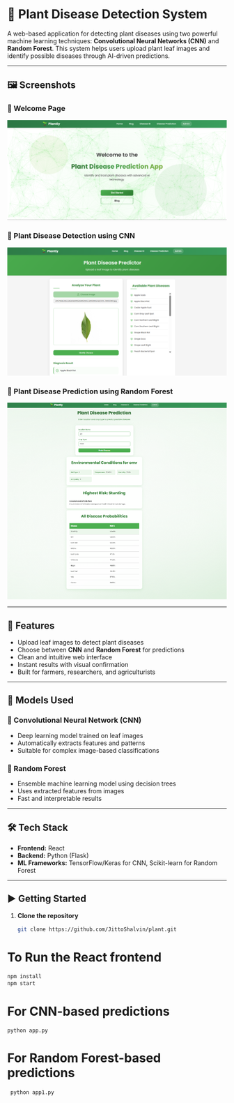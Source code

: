 # 🌿 Plant Disease Detection System

A web-based application for detecting plant diseases using two powerful machine learning techniques: **Convolutional Neural Networks (CNN)** and **Random Forest**. This system helps users upload plant leaf images and identify possible diseases through AI-driven predictions.

---

## 🖼️ Screenshots

### 🔸 Welcome Page
![Welcome Page](/images/welcome.png)

### 🔸 Plant Disease Detection using CNN
![CNN Page](/images/plant1.png)

### 🔸 Plant Disease Prediction using Random Forest
![Random Forest Page](/images/plant2.png)

---

## 🚀 Features

- Upload leaf images to detect plant diseases
- Choose between **CNN** and **Random Forest** for predictions
- Clean and intuitive web interface
- Instant results with visual confirmation
- Built for farmers, researchers, and agriculturists

---

## 🧠 Models Used

### 🔹 Convolutional Neural Network (CNN)

- Deep learning model trained on leaf images
- Automatically extracts features and patterns
- Suitable for complex image-based classifications

### 🔹 Random Forest

- Ensemble machine learning model using decision trees
- Uses extracted features from images
- Fast and interpretable results

---

## 🛠️ Tech Stack

- **Frontend:** React
- **Backend:** Python (Flask)
- **ML Frameworks:** TensorFlow/Keras for CNN, Scikit-learn for Random Forest

---

## ▶️ Getting Started

1. **Clone the repository**
   ```bash
   git clone https://github.com/JittoShalvin/plant.git
# To Run the React frontend
    npm install
    npm start
# For CNN-based predictions
    python app.py

# For Random Forest-based predictions
     python app1.py


